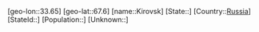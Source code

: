 ﻿---
location: [67.6,33.65]
type: City
tags:
- geo/City


SpocWebEntityId: 31462
isDeleted: false
confidential: public

---
[geo-lon::33.65]
[geo-lat::67.6]
[name::Kirovsk]
[State::]
[Country::[Russia](geo/Continent/Europe/Russia.md)]
[StateId::]
[Population::]
[Unknown::]

